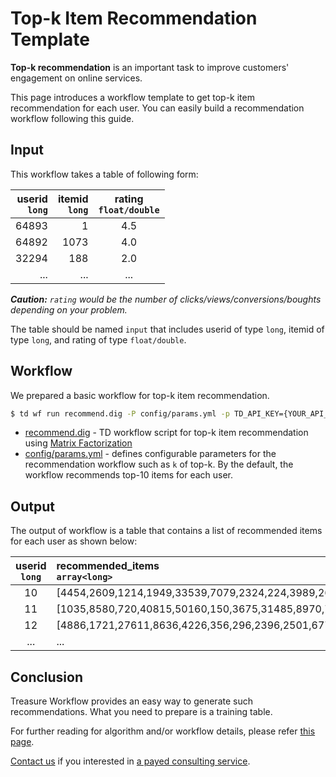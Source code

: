 
Top-k Item Recommendation Template
===

**Top-k recommendation** is an important task to improve customers' engagement on online services. 

This page introduces a workflow template to get top-k item recommendation for each user. You can easily build a recommendation workflow following this guide.

## Input

This workflow takes a table of following form:

| userid<br/>`long` | itemid<br/>`long` | rating<br/>`float/double` |
|---:|---:|:---:|
|64893|1|4.5|
|64892|1073|4.0|
|32294|188|2.0|
| ... |...|...|

_**Caution:** `rating` would be the number of clicks/views/conversions/boughts depending on your problem._

The table should be named `input` that includes userid of type `long`, itemid of type `long`, and rating of type `float/double`. 

## Workflow

We prepared a basic workflow for top-k item recommendation.

```sh
$ td wf run recommend.dig -P config/params.yml -p TD_API_KEY={YOUR_API_KEY}
```

* [recommend.dig](recommend.dig) - TD workflow script for top-k item recommendation using [Matrix Factorization](https://docs.treasuredata.com/articles/hivemall-movielens20m-mf)
* [config/params.yml](config/params.yml) - defines configurable parameters for the recommendation workflow such as `k` of top-k. By the default, the workflow recommends top-10 items for each user.
  
## Output

The output of workflow is a table that contains a list of recommended items for each user as shown below:

| userid<br/>`long` | recommended_items<br/>`array<long>` |
|:---:|:---|
| 10 |[4454,2609,1214,1949,33539,7079,2324,224,3989,26939]|
| 11 |[1035,8580,720,40815,50160,150,3675,31485,8970,7080]|
| 12 |[4886,1721,27611,8636,4226,356,296,2396,2501,6776]|
| ... |...|

## Conclusion

Treasure Workflow provides an easy way to generate such recommendations. What you need to prepare is a training table.

For further reading for algorithm and/or workflow details, please refer [this page](docs/more.md). 

[Contact us](https://www.treasuredata.com/contact_us) if you interested in [a payed consulting service](https://docs.treasuredata.com/articles/data-science-consultation).